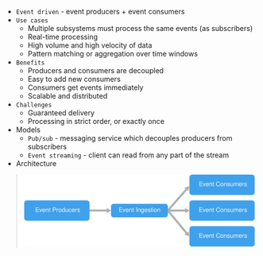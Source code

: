 * `Event driven` - event producers + event consumers
* `Use cases`
    * Multiple subsystems must process the same events (as subscribers)
    * Real-time processing
    * High volume and high velocity of data
    * Pattern matching or aggregation over time windows
* `Benefits`
    * Producers and consumers are decoupled
    * Easy to add new consumers
    * Consumers get events immediately
    * Scalable and distributed
* `Challenges`
    * Guaranteed delivery
    * Processing in strict order, or exactly once
* Models
    * `Pub/sub` - messaging service which decouples producers from subscribers
    * `Event streaming` - client can read from any part of the stream
* Architecture
> ![](event-driven.svg)